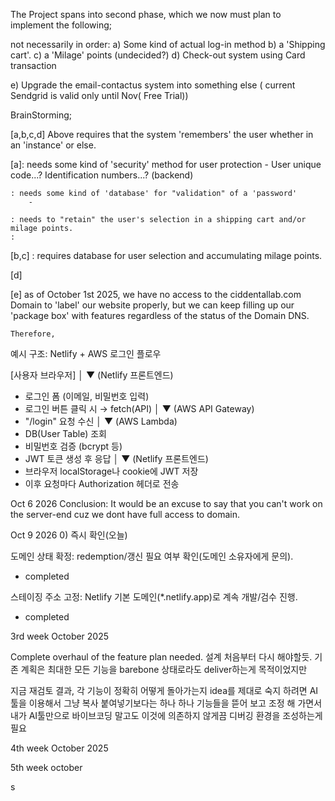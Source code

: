 The Project spans into second phase, which we now must plan to implement the following;

not necessarily in order:
a) Some kind of actual log-in method
b) a 'Shipping cart'.
c) a 'Milage' points (undecided?)
d) Check-out system using Card transaction

e) Upgrade the email-contactus system into something else ( current Sendgrid is valid only until Nov( Free Trial))




BrainStorming;

[a,b,c,d] Above requires that the system 'remembers' the user 
whether in an 'instance' or else.

[a]: needs some kind of 'security' method for user protection
        - User unique code...? Identification numbers...? (backend)

    : needs some kind of 'database' for "validation" of a 'password'
        - 

    : needs to "retain" the user's selection in a shipping cart and/or milage points.
    : 

[b,c] : requires database for user selection and accumulating milage points.

[d]


[e] as of October 1st 2025, 
    we have no access to the ciddentallab.com Domain to 'label' our website properly,
    but we can keep filling up our 'package box' with features regardless of the status of the Domain DNS.

    Therefore, 


예시 구조: Netlify + AWS 로그인 플로우

[사용자 브라우저]
    │
    ▼
(Netlify 프론트엔드)
- 로그인 폼 (이메일, 비밀번호 입력)
- 로그인 버튼 클릭 시 → fetch(API)
    │
    ▼
(AWS API Gateway)
- "/login" 요청 수신
    │
    ▼
(AWS Lambda)
- DB(User Table) 조회
- 비밀번호 검증 (bcrypt 등)
- JWT 토큰 생성 후 응답
    │
    ▼
(Netlify 프론트엔드)
- 브라우저 localStorage나 cookie에 JWT 저장
- 이후 요청마다 Authorization 헤더로 전송




Oct 6 2026 Conclusion: It would be an excuse to say that you can't work on the server-end cuz we dont have full access to domain. 



Oct 9 2026
0) 즉시 확인(오늘)

 도메인 상태 확정: redemption/갱신 필요 여부 확인(도메인 소유자에게 문의).
 - completed

 스테이징 주소 고정: Netlify 기본 도메인(*.netlify.app)로 계속 개발/검수 진행.
 - completed



 3rd week  October 2025
 
 Complete overhaul of the feature plan needed.
 설계 처음부터 다시 해야할듯.
 기존 계획은 최대한 모든 기능을 barebone 상태로라도 deliver하는게 목적이었지만

 지금 재검토 결과, 
 각 기능이 정확히 어떻게 돌아가는지 idea를 제대로 숙지 하려면
 AI툴을 이용해서 그냥 복사 붙여넣기보다는
 하나 하나 기능들을 뜯어 보고
 조정 해 가면서 
 내가 AI툴만으로 바이브코딩 말고도 
 이것에 의존하지 않게끔 디버깅 환경을 조성하는게 필요

4th week October 2025



5th week october 



s